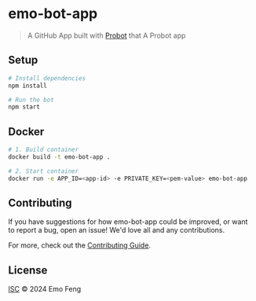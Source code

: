# emo-bot-app

> A GitHub App built with [Probot](https://github.com/probot/probot) that A Probot app

## Setup

```sh
# Install dependencies
npm install

# Run the bot
npm start
```

## Docker

```sh
# 1. Build container
docker build -t emo-bot-app .

# 2. Start container
docker run -e APP_ID=<app-id> -e PRIVATE_KEY=<pem-value> emo-bot-app
```

## Contributing

If you have suggestions for how emo-bot-app could be improved, or want to report a bug, open an issue! We'd love all and any contributions.

For more, check out the [Contributing Guide](CONTRIBUTING.md).

## License

[ISC](LICENSE) © 2024 Emo Feng

